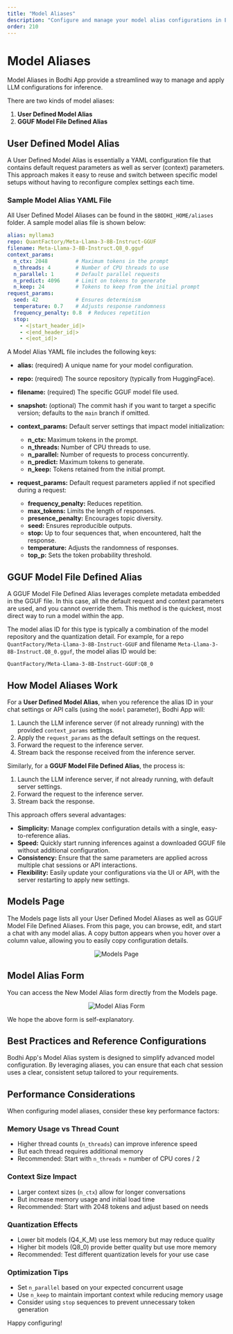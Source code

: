 ```yaml
---
title: "Model Aliases"
description: "Configure and manage your model alias configurations in Bodhi"
order: 210
---
```


# Model Aliases

Model Aliases in Bodhi App provide a streamlined way to manage and apply LLM configurations for inference.

There are two kinds of model aliases:
1. **User Defined Model Alias**
2. **GGUF Model File Defined Alias**

## User Defined Model Alias

A User Defined Model Alias is essentially a YAML configuration file that contains default request parameters as well as server (context) parameters. This approach makes it easy to reuse and switch between specific model setups without having to reconfigure complex settings each time.

### Sample Model Alias YAML File

All User Defined Model Aliases can be found in the `$BODHI_HOME/aliases` folder. A sample model alias file is shown below:

```yaml
alias: myllama3
repo: QuantFactory/Meta-Llama-3-8B-Instruct-GGUF
filename: Meta-Llama-3-8B-Instruct.Q8_0.gguf
context_params:
  n_ctx: 2048         # Maximum tokens in the prompt
  n_threads: 4        # Number of CPU threads to use
  n_parallel: 1       # Default parallel requests
  n_predict: 4096     # Limit on tokens to generate
  n_keep: 24          # Tokens to keep from the initial prompt
request_params:
  seed: 42            # Ensures determinism
  temperature: 0.7    # Adjusts response randomness
  frequency_penalty: 0.8  # Reduces repetition
  stop:
    - <|start_header_id|>
    - <|end_header_id|>
    - <|eot_id|>
```

A Model Alias YAML file includes the following keys:

- **alias:** (required) A unique name for your model configuration.
- **repo:** (required) The source repository (typically from HuggingFace).
- **filename:** (required) The specific GGUF model file used.
- **snapshot:** (optional) The commit hash if you want to target a specific version; defaults to the `main` branch if omitted.

- **context_params:** Default server settings that impact model initialization:
  - **n_ctx:** Maximum tokens in the prompt.
  - **n_threads:** Number of CPU threads to use.
  - **n_parallel:** Number of requests to process concurrently.
  - **n_predict:** Maximum tokens to generate.
  - **n_keep:** Tokens retained from the initial prompt.
- **request_params:** Default request parameters applied if not specified during a request:
  - **frequency_penalty:** Reduces repetition.
  - **max_tokens:** Limits the length of responses.
  - **presence_penalty:** Encourages topic diversity.
  - **seed:** Ensures reproducible outputs.
  - **stop:** Up to four sequences that, when encountered, halt the response.
  - **temperature:** Adjusts the randomness of responses.
  - **top_p:** Sets the token probability threshold.



## GGUF Model File Defined Alias

A GGUF Model File Defined Alias leverages complete metadata embedded in the GGUF file. In this case, all the default request and context parameters are used, and you cannot override them. This method is the quickest, most direct way to run a model within the app.

The model alias ID for this type is typically a combination of the model repository and the quantization detail. For example, for a repo `QuantFactory/Meta-Llama-3-8B-Instruct-GGUF` and filename `Meta-Llama-3-8B-Instruct.Q8_0.gguf`, the model alias ID would be:
```
QuantFactory/Meta-Llama-3-8B-Instruct-GGUF:Q8_0
```

## How Model Aliases Work

For a **User Defined Model Alias**, when you reference the alias ID in your chat settings or API calls (using the `model` parameter), Bodhi App will:
1. Launch the LLM inference server (if not already running) with the provided `context_params` settings.
2. Apply the `request_params` as the default settings on the request.
3. Forward the request to the inference server.
4. Stream back the response received from the inference server.

Similarly, for a **GGUF Model File Defined Alias**, the process is:
1. Launch the LLM inference server, if not already running, with default server settings.
2. Forward the request to the inference server.
3. Stream back the response.

This approach offers several advantages:

- **Simplicity:** Manage complex configuration details with a single, easy-to-reference alias.
- **Speed:** Quickly start running inferences against a downloaded GGUF file without additional configuration.
- **Consistency:** Ensure that the same parameters are applied across multiple chat sessions or API interactions.
- **Flexibility:** Easily update your configurations via the UI or API, with the server restarting to apply new settings.

## Models Page

The Models page lists all your User Defined Model Aliases as well as GGUF Model File Defined Aliases. From this page, you can browse, edit, and start a chat with any model alias. A copy button appears when you hover over a column value, allowing you to easily copy configuration details.

<p align="center">
  <img 
    src="/doc-images/models-page.jpeg" 
    alt="Models Page" 
    class="rounded-lg border-2 border-gray-200 dark:border-gray-700 shadow-lg hover:shadow-xl transition-shadow duration-300 max-w-[90%]"
  />
</p>

## Model Alias Form

You can access the New Model Alias form directly from the Models page.

<p align="center">
  <img 
    src="/doc-images/model-alias.jpeg" 
    alt="Model Alias Form" 
    class="rounded-lg border-2 border-gray-200 dark:border-gray-700 shadow-lg hover:shadow-xl transition-shadow duration-300 max-w-[90%]"
  />
</p>

We hope the above form is self-explanatory.

## Best Practices and Reference Configurations

Bodhi App's Model Alias system is designed to simplify advanced model configuration. By leveraging aliases, you can ensure that each chat session uses a clear, consistent setup tailored to your requirements.

## Performance Considerations

When configuring model aliases, consider these key performance factors:

### Memory Usage vs Thread Count
- Higher thread counts (`n_threads`) can improve inference speed
- But each thread requires additional memory
- Recommended: Start with `n_threads` = number of CPU cores / 2

### Context Size Impact
- Larger context sizes (`n_ctx`) allow for longer conversations
- But increase memory usage and initial load time
- Recommended: Start with 2048 tokens and adjust based on needs

### Quantization Effects
- Lower bit models (Q4_K_M) use less memory but may reduce quality
- Higher bit models (Q8_0) provide better quality but use more memory
- Recommended: Test different quantization levels for your use case

### Optimization Tips
- Set `n_parallel` based on your expected concurrent usage
- Use `n_keep` to maintain important context while reducing memory usage
- Consider using `stop` sequences to prevent unnecessary token generation

Happy configuring!
